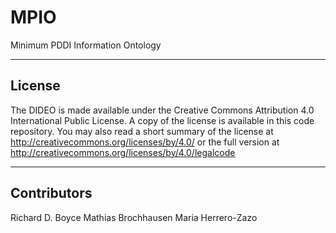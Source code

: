 # MPIO
Minimum PDDI Information Ontology

------------------------------------------------------------
License
------------------------------------------------------------

The DIDEO is made available under the Creative Commons Attribution 4.0
International Public License. A copy of the license is available in
this code repository. You may also read a short summary of the license
at http://creativecommons.org/licenses/by/4.0/ or the full version at
http://creativecommons.org/licenses/by/4.0/legalcode

------------------------------------------------------------
Contributors
------------------------------------------------------------

Richard D. Boyce
Mathias Brochhausen
Maria Herrero-Zazo
